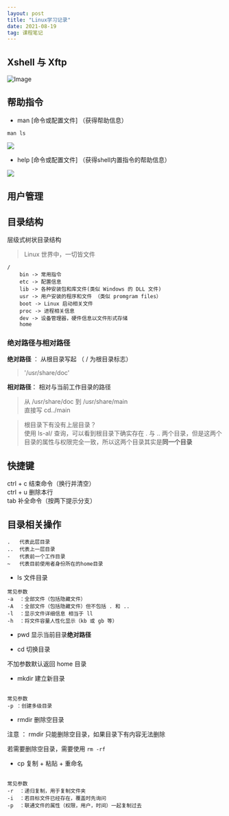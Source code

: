 ```yaml
---  
layout: post  
title: "Linux学习记录"  
date: 2021-08-19   
tag: 课程笔记  
---  
```


## Xshell 与 Xftp  

![Image](https://pic4.zhimg.com/80/v2-6862aaa46cb7e26baf88089fbd4310ce.png)  



## 帮助指令  

 * man [命令或配置文件] （获得帮助信息） 

```
man ls
```
![](https://pic4.zhimg.com/80/v2-63dbc770c1a37386aea26145d91de1db.png)


 * help [命令或配置文件] （获得shell内置指令的帮助信息）  

![](https://pic4.zhimg.com/80/v2-bcdec8e850c9963e3af840296ee5e82f.png)

## 用户管理  







## 目录结构  

层级式树状目录结构  

> Linux 世界中，一切皆文件  


```  
/  
    bin -> 常用指令  
    etc -> 配置信息  
    lib -> 各种安装包和库文件(类似 Windows 的 DLL 文件)  
    usr -> 用户安装的程序和文件 （类似 promgram files）  
    boot -> Linux 启动相关文件  
    proc -> 进程相关信息  
    dev -> 设备管理器，硬件信息以文件形式存储  
    home  

```  

### 绝对路径与相对路径  

**绝对路径** ： 从根目录写起 （ / 为根目录标志）  
> '/usr/share/doc'  

**相对路径**： 相对与当前工作目录的路径  
> 从 /usr/share/doc 到 /usr/share/main  
> 直接写 cd../main  



> 根目录下有没有上层目录？  
> 使用 ls-al/ 查询，可以看到根目录下确实存在 . 与 .. 两个目录，但是这两个目录的属性与权限完全一致，所以这两个目录其实是**同一个目录**  

## 快捷键  

ctrl + c 结束命令（换行并清空）  
ctrl + u 删除本行  
tab 补全命令（按两下提示分支）  

## 目录相关操作  

```  
.   代表此层目录  
..  代表上一层目录  
-   代表前一个工作目录  
~   代表目前使用者身份所在的home目录  

```  

* ls 文件目录  

```  
常见参数  
-a  ：全部文件（包括隐藏文件）  
-A  ：全部文件（包括隐藏文件）但不包括 . 和 ..  
-l  ：显示文件详细信息 相当于 ll  
-h  ：将文件容量人性化显示（kb 或 gb 等）  

```  

* pwd 显示当前目录**绝对路径**  


* cd 切换目录  

不加参数默认返回 home 目录  

* mkdir 建立新目录  

```  

常见参数  
-p ：创建多级目录  

```

* rmdir 删除空目录

注意 ： rmdir 只能删除空目录，如果目录下有内容无法删除

若需要删除空目录，需要使用 `rm -rf` 
* cp 复制 + 粘贴 + 重命名  

```  

常见参数  
-r  ：递归复制，用于复制文件夹  
-i  ：若目标文件已经存在，覆盖时先询问  
-p  ：联通文件的属性（权限，用户，时间）一起复制过去  
```  



